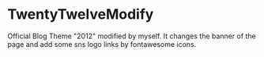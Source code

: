 # TwentyTwelveModify
Official Blog Theme "2012" modified by myself.
It changes the banner of the page and add some sns logo links by fontawesome icons.
